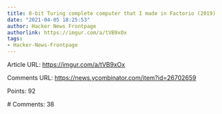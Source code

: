```yaml
---
title: 8-bit Turing complete computer that I made in Factorio (2019)
date: "2021-04-05 18:25:53"
author: Hacker News Frontpage
authorlink: https://imgur.com/a/tVB9xOx
tags:
- Hacker-News-Frontpage
---
```


<p>Article URL: <a href="https://imgur.com/a/tVB9xOx">https://imgur.com/a/tVB9xOx</a></p>
<p>Comments URL: <a href="https://news.ycombinator.com/item?id=26702659">https://news.ycombinator.com/item?id=26702659</a></p>
<p>Points: 92</p>
<p># Comments: 38</p>
